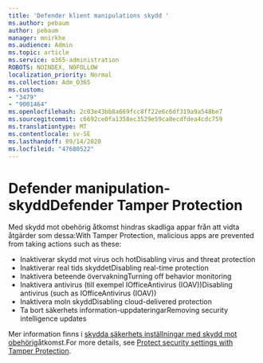 ```yaml
---
title: 'Defender klient manipulations skydd '
ms.author: pebaum
author: pebaum
manager: mnirkhe
ms.audience: Admin
ms.topic: article
ms.service: o365-administration
ROBOTS: NOINDEX, NOFOLLOW
localization_priority: Normal
ms.collection: Adm_O365
ms.custom:
- "3479"
- "9001464"
ms.openlocfilehash: 2c03e43bb8a669fcc8ff22e6c6df319a9a548be7
ms.sourcegitcommit: c6692ce0fa1358ec3529e59ca0ecdfdea4cdc759
ms.translationtype: MT
ms.contentlocale: sv-SE
ms.lasthandoff: 09/14/2020
ms.locfileid: "47680522"
---
```

# <a name="defender-tamper-protection"></a><span data-ttu-id="ee2b3-102">Defender manipulation-skydd</span><span class="sxs-lookup"><span data-stu-id="ee2b3-102">Defender Tamper Protection</span></span> 

<span data-ttu-id="ee2b3-103">Med skydd mot obehörig åtkomst hindras skadliga appar från att vidta åtgärder som dessa:</span><span class="sxs-lookup"><span data-stu-id="ee2b3-103">With Tamper Protection, malicious apps are prevented from taking actions such as these:</span></span>

- <span data-ttu-id="ee2b3-104">Inaktiverar skydd mot virus och hot</span><span class="sxs-lookup"><span data-stu-id="ee2b3-104">Disabling virus and threat protection</span></span>
- <span data-ttu-id="ee2b3-105">Inaktiverar real tids skyddet</span><span class="sxs-lookup"><span data-stu-id="ee2b3-105">Disabling real-time protection</span></span>
- <span data-ttu-id="ee2b3-106">Inaktivera beteende övervakning</span><span class="sxs-lookup"><span data-stu-id="ee2b3-106">Turning off behavior monitoring</span></span>
- <span data-ttu-id="ee2b3-107">Inaktivera antivirus (till exempel IOfficeAntivirus (IOAV))</span><span class="sxs-lookup"><span data-stu-id="ee2b3-107">Disabling antivirus (such as IOfficeAntivirus (IOAV))</span></span>
- <span data-ttu-id="ee2b3-108">Inaktivera moln skydd</span><span class="sxs-lookup"><span data-stu-id="ee2b3-108">Disabling cloud-delivered protection</span></span>
- <span data-ttu-id="ee2b3-109">Ta bort säkerhets information-uppdateringar</span><span class="sxs-lookup"><span data-stu-id="ee2b3-109">Removing security intelligence updates</span></span>

<span data-ttu-id="ee2b3-110">Mer information finns i [skydda säkerhets inställningar med skydd mot obehörig](https://docs.microsoft.com/windows/security/threat-protection/windows-defender-antivirus/prevent-changes-to-security-settings-with-tamper-protection)åtkomst.</span><span class="sxs-lookup"><span data-stu-id="ee2b3-110">For more details, see [Protect security settings with Tamper Protection](https://docs.microsoft.com/windows/security/threat-protection/windows-defender-antivirus/prevent-changes-to-security-settings-with-tamper-protection).</span></span>